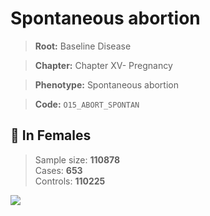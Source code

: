 # Spontaneous abortion

> **Root:** Baseline Disease  

> **Chapter:** Chapter XV- Pregnancy  

> **Phenotype:** Spontaneous abortion  

> **Code:** `O15_ABORT_SPONTAN`

## 👩 In Females  
> Sample size: **110878**  
> Cases: **653**  
> Controls: **110225**
<img src="/Disease/Figures/ALL/Baseline/O15_ABORT_SPONTAN.png"/>
<CsvTable src="/Disease/Data/ALL/Baseline/LG_O15_ABORT_SPONTAN.csv" label="🔍 View full results" />
